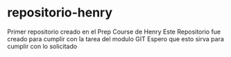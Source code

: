 # repositorio-henry
Primer repositorio creado en el Prep Course de Henry
Este Repositorio fue creado para cumplir con la tarea del modulo GIT
Espero que esto sirva para cumplir con lo solicitado
